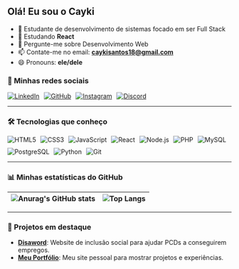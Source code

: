 ## Olá! Eu sou o Cayki

- 🔭 Estudante de desenvolvimento de sistemas focado em ser Full Stack
- 🌱 Estudando **React**
- 💬 Pergunte-me sobre Desenvolvimento Web
- 📫 Contate-me no email: **caykisantos18@gmail.com**
- 😄 Pronouns: **ele/dele**

### 🚀 Minhas redes sociais
<div style="display: flex; gap: 10px;">
  <a href="https://www.linkedin.com/in/caykigondim/" target="_blank">
    <img src="https://img.shields.io/badge/LinkedIn-0077B5?style=for-the-badge&logo=linkedin&logoColor=white" alt="LinkedIn" />
  </a>
  <a href="https://github.com/scayki" target="_blank">
    <img src="https://img.shields.io/badge/GitHub-181717?style=for-the-badge&logo=github&logoColor=white" alt="GitHub" />
  </a>
  <a href="https://www.instagram.com/_scayki/" target="_blank">
    <img src="https://img.shields.io/badge/Instagram-E4405F?style=for-the-badge&logo=instagram&logoColor=white" alt="Instagram" />
  </a>
  <a href="https://discord.com/users/cayki8974" target="_blank">
    <img src="https://img.shields.io/badge/Discord-7289DA?style=for-the-badge&logo=discord&logoColor=white" alt="Discord" />
  </a>
</div>

---

### 🛠️ Tecnologias que conheço
<div style="display: flex; align-items: center; flex-wrap: wrap; gap: 10px;">
  <img src="https://img.shields.io/badge/HTML5-E34F26?style=for-the-badge&logo=html5&logoColor=white" alt="HTML5" />
  <img src="https://img.shields.io/badge/CSS3-1572B6?style=for-the-badge&logo=css3&logoColor=white" alt="CSS3" />
  <img src="https://img.shields.io/badge/JavaScript-F7DF1E?style=for-the-badge&logo=javascript&logoColor=black" alt="JavaScript" />
  <img src="https://img.shields.io/badge/React-61DAFB?style=for-the-badge&logo=react&logoColor=black" alt="React" />
  <img src="https://img.shields.io/badge/Node.js-339933?style=for-the-badge&logo=nodedotjs&logoColor=white" alt="Node.js" />
  <img src="https://img.shields.io/badge/PHP-777BB4?style=for-the-badge&logo=php&logoColor=white" alt="PHP" />
  <img src="https://img.shields.io/badge/MySQL-4479A1?style=for-the-badge&logo=mysql&logoColor=white" alt="MySQL" />
  <img src="https://img.shields.io/badge/PostgreSQL-4169E1?style=for-the-badge&logo=postgresql&logoColor=white" alt="PostgreSQL" />
  <img src="https://img.shields.io/badge/Python-3776AB?style=for-the-badge&logo=python&logoColor=white" alt="Python" />
  <img src="https://img.shields.io/badge/Git-F05032?style=for-the-badge&logo=git&logoColor=white" alt="Git" />
</div>

---

### 📊 Minhas estatísticas do GitHub
| ![Anurag's GitHub stats](https://github-readme-stats.vercel.app/api?username=scayki&show_icons=true&theme=radical) | ![Top Langs](https://github-readme-stats.vercel.app/api/top-langs/?username=scayki&layout=compact&theme=radical) |
|--------------------------------------------------------------------------------------------------------------------|--------------------------------------------------------------------------------------------------------------------|

---

### 🌟 Projetos em destaque
- **[Disaword](https://github.com/seuprojeto/disaword)**: Website de inclusão social para ajudar PCDs a conseguirem empregos.
- **[Meu Portfólio](https://github.com/seuprojeto/meuportfolio)**: Meu site pessoal para mostrar projetos e experiências.
